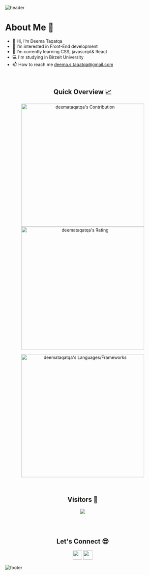 ![header](https://capsule-render.vercel.app/api?type=waving&color=gradient&height=280&section=header&text=Hi%20there%20%F0%9F%91%8B&fontSize=90)

<h1>About Me 📌</h1>

- 👋 Hi, I’m Deema Taqatqa
- 👀 I’m interested in Front-End development
- 🌱 I’m currently learning CSS, javascript& React
- 💻 I'm studying in Birzeit University
- 📫 How to reach me deema.s.taqatqa@gmail.com

<br />

<h2 align="center">Quick Overview 📈</h2>
  
  <p align = "center">
 
</p>

<p align = "center">
  <img src = "https://github-readme-stats.vercel.app/api?username=deemataqatqa&count_private=false&theme=dracula&hide_border=true" alt = "deemataqatqa's Contribution" width = 400 >
  <img src = "https://github-readme-streak-stats.herokuapp.com?user=deemataqatqa&theme=dracula&hide_border=true" alt = "deemataqatqa's Rating" width = 400 >

</p>

<p align = "center">

 <img src = "https://github-readme-stats.vercel.app/api/top-langs?username=deemataqatqa&show_icons=true&count_private=true&locale=en&layout=compact&langs_count=10&hide_border=true&bg_color=282A36&title_color=DD6387&text_color=fff&icon_color=fff" alt = "deemataqatqa's Languages/Frameworks" width = 400 />
</p>


<br />
<h2 align="center">Visitors 👀</h2>
<div align="center" >
  <img src="https://profile-counter.glitch.me/deemataqatqa/count.svg"></img>
</div>

<br /><br />
<h2 align="center">Let's Connect 😎</h2>
<p align="center">
  <a href = "mailto:deema.s.taqatqa@gmail.com"><img src = "https://img.shields.io/badge/Gmail-D14836?style=for-the-badge&logo=gmail&logoColor=white" height = 30></a>
  <a href = "https://www.linkedin.com/in/deema-taqatqa/"><img src = "https://img.shields.io/badge/LinkedIn-0077B5?style=for-the-badge&logo=linkedin&logoColor=white"     height = 30></a>
 
</p>


![footer](https://capsule-render.vercel.app/api?type=waving&color=gradient&height=150&section=footer)
<!---
DeemaTaqatqa/DeemaTaqatqa is a ✨ special ✨ repository because its `README.md` (this file) appears on your GitHub profile.
You can click the Preview link to take a look at your changes.
--->
